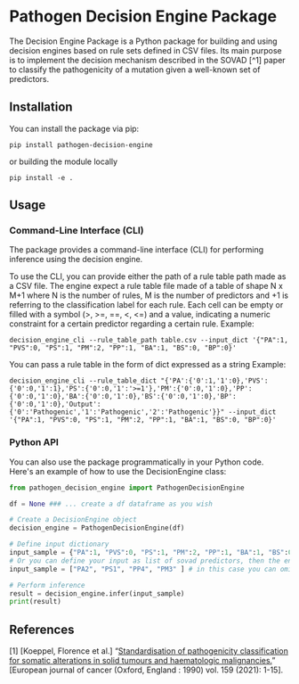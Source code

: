 # Pathogen Decision Engine Package

The Decision Engine Package is a Python package for building and using decision engines based on rule sets defined in CSV files.
Its main purpose is to implement the decision mechanism described in the SOVAD [^1] paper to classify the pathogenicity of a mutation given a well-known set of predictors.


## Installation

You can install the package via pip:

    pip install pathogen-decision-engine

or building the module locally

    pip install -e .

## Usage

### Command-Line Interface (CLI)

The package provides a command-line interface (CLI) for performing inference using the decision engine. 

To use the CLI, you can provide either the path of a rule table path made as a CSV file. The engine expect a rule table file made of a table of shape N x M+1 where N is the number of rules, M is the number of predictors and +1 is referring to the classification label for each rule. 
Each cell can be empty or filled with a symbol (>, >=, ==, <, <=) and a value, indicating a numeric constraint for a certain predictor regarding a certain rule.
Example:

    decision_engine_cli --rule_table_path table.csv --input_dict '{"PA":1, "PVS":0, "PS":1, "PM":2, "PP":1, "BA":1, "BS":0, "BP":0}'

You can pass a rule table in the form of dict expressed as a string
Example:

    decision_engine_cli --rule_table_dict "{'PA':{'0':1,'1':0},'PVS':{'0':0,'1':1},'PS':{'0':0,'1':'>=1'},'PM':{'0':0,'1':0},'PP':{'0':0,'1':0},'BA':{'0':0,'1':0},'BS':{'0':0,'1':0},'BP':{'0':0,'1':0},'Output':{'0':'Pathogenic','1':'Pathogenic','2':'Pathogenic'}}" --input_dict '{"PA":1, "PVS":0, "PS":1, "PM":2, "PP":1, "BA":1, "BS":0, "BP":0}'


### Python API

You can also use the package programmatically in your Python code. Here's an example of how to use the DecisionEngine class:

```python
from pathogen_decision_engine import PathogenDecisionEngine

df = None ### ... create a df dataframe as you wish

# Create a DecisionEngine object
decision_engine = PathogenDecisionEngine(df)

# Define input dictionary
input_sample = {"PA":1, "PVS":0, "PS":1, "PM":2, "PP":1, "BA":1, "BS":0, "BP":0}
# Or you can define your input as list of sovad predictors, then the engine will take care of the counting:
input_sample = ["PA2", "PS1", "PP4", "PM3" ] # in this case you can omit the predictors with 0 count

# Perform inference
result = decision_engine.infer(input_sample)
print(result)
```


## References
[1] [Koeppel, Florence et al.] “[Standardisation of pathogenicity classification for somatic alterations in solid tumours and haematologic malignancies.](doi:10.1016/j.ejca.2021.08.047)” [European journal of cancer (Oxford, England : 1990) vol. 159 (2021): 1-15]. 
